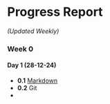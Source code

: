 # Progress Report 
*(Updated Weekly)*

### Week 0
#### Day 1 (28-12-24)
* **0.1** [Markdown](./Languages/MiniTechs/Markdown/Markdown.md)
*  **0.2** Git
*  
